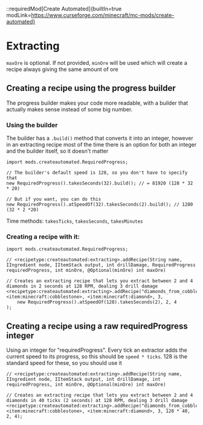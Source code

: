 ::requiredMod[Create Automated]{builtIn=true modLink=https://www.curseforge.com/minecraft/mc-mods/create-automated}

# Extracting

`maxOre` is optional. If not provided, `minOre` will be used which will create a recipe always giving the same amount of ore

## Creating a recipe using the progress builder

The progress builder makes your code more readable, with a builder that actually makes sense instead of some big number.

### Using the builder

The builder has a `.build()` method that converts it into an integer, however in an extracting recipe most of the time there is an option for both an integer and the builder itself, so it doesn't matter

```zenscript
import mods.createautomated.RequiredProgress;

// The builder's default speed is 128, so you don't have to specify that
new RequiredProgress().takesSeconds(32).build(); // = 81920 (128 * 32 * 20)

// But if you want, you can do this
new RequiredProgress().atSpeedOf(32).takesSeconds(2).build(); // 1280 (32 * 2 *20)
```

Time methods: `takesTicks`, `takesSeconds`, `takesMinutes`

### Creating a recipe with it:

```zenscript
import mods.createautomated.RequiredProgress;

// <recipetype:createautomated:extracting>.addRecipe(String name, IIngredient node, IItemStack output, int drillDamage, RequiredProgress requiredProgress, int minOre, @Optional(minOre) int maxOre)

// Creates an extracting recipe that lets you extract between 2 and 4 diamonds in 2 seconds at 128 RPM, dealing 3 drill damage
<recipetype:createautomated:extracting>.addRecipe("diamonds_from_cobble", <item:minecraft:cobblestone>, <item:minecraft:diamond>, 3, 
    new RequiredProgress().atSpeedOf(128).takesSeconds(2), 2, 4
);
```

## Creating a recipe using a raw requiredProgress integer
Using an integer for "requiredProgress". Every tick an extractor adds the current speed to its progress, so this should be 
```speed * ticks```. 128 is the standard speed for these, so you should use it
```zenscript
// <recipetype:createautomated:extracting>.addRecipe(String name, IIngredient node, IItemStack output, int drillDamage, int requiredProgress, int minOre, @Optional(minOre) int maxOre)

// Creates an extracting recipe that lets you extract between 2 and 4 diamonds in 40 ticks (2 seconds) at 128 RPM, dealing 3 drill damage
<recipetype:createautomated:extracting>.addRecipe("diamonds_from_cobble", <item:minecraft:cobblestone>, <item:minecraft:diamond>, 3, 128 * 40, 2, 4);
```

